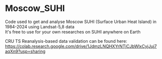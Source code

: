 # Moscow_SUHI
Code used to get and analyse Moscow SUHI (Surface Urban Heat Island) in 1984-2024 using Landsat-5,8 data
<br>
It's free to use for your own researches on SUHI anywhere on Earth

CRU TS Reanalysis-based data validation can be found here: https://colab.research.google.com/drive/1JdmzLNQHXYrNTjCJbWlxCyjJuj7aqXn9?usp=sharing
